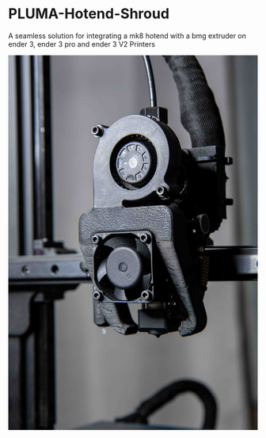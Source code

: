 # PLUMA-Hotend-Shroud
A seamless solution for integrating a mk8 hotend with a bmg extruder on ender 3, ender 3 pro and ender 3 V2 Printers

![](https://github.com/stefacep/PLUMA-Hotend-Shroud/blob/main/Photos/IMG_1590.jpg?raw=true)
